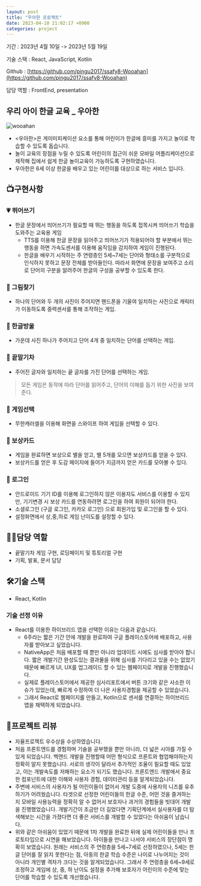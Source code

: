 ```yaml
---
layout: post
title: "우아한 프로젝트"
date: 2023-04-10 21:02:17 +0900
categories: project
---
```


기간 : 2023년 4월 10일 -> 2023년 5월 19일

기술 스택 : React, JavaScript, Kotlin

Github : [https://github.com/pingu2017/ssafy8-Wooahan](https://github.com/pingu2017/ssafy8-Wooahan)

담당 역할 : FrontEnd, presentation

## 우리 아이 한글 교육 \_ 우아한

![wooahan](https://file.notion.so/f/s/4992d820-8b93-468d-881e-897a592b57f2/Untitled.png?id=be2ef537-0017-441a-82e6-66b7f6643a25&table=block&spaceId=7d375d86-00ee-487c-9b64-cbc1846aa0cb&expirationTimestamp=1686590506462&signature=O3yevwvJJVwbcv9u7S2xXPLNIEQSWo3PaBqfCfn7nOM&downloadName=Untitled.png)

- <우아한>은 게이미피케이션 요소를 통해 어린이가 한글에 흥미를 가지고 놀이로 학습할 수 있도록 돕습니다.
- 놀이 교육의 장점을 누릴 수 있도록 어린이의 접근이 쉬운 모바일 어플리케이션으로 제작해 집에서 쉽게 한글 놀이교육이 가능하도록 구현하였습니다.
- 우아한은 6세 이상 한글을 배우고 있는 어린이를 대상으로 하는 서비스 입니다.

## 📺구현사항

### 💗 뛰어쓰기

- 한글 문장에서 띄어쓰기가 필요할 때 뛰는 행동을 하도록 접목시켜 띄어쓰기 학습을 도와주는 교육용 게임
  - TTS를 이용해 한글 문장을 읽어주고 띄어쓰기가 적용되어야 할 부분에서 뛰는 행동을 하면 가속도센서를 이용해 움직임을 감지하여 게임이 진행된다.
  - 한글을 배우기 시작하는 주 연령층인 5세~7세는 단어와 형태소를 구분적으로 인식하지 못하고 문장 전체를 받아들인다. 따라서 화면에 문장을 보여주고 소리로 단어의 구분을 알려주어 한글의 구성을 공부할 수 있도록 한다.

### 🧡 그림찾기

- 하나의 단어와 두 개의 사진이 주어지면 핸드폰을 기울여 일치하는 사진으로 캐릭터가 이동하도록 중력센서를 통해 조작하는 게임.

### 💛 한글방울

- 가운데 사진 하나가 주어지고 단어 4개 중 일치하는 단어를 선택하는 게임.

### 💚 끝말기차

- 주어진 글자와 일치하는 끝 글자를 가진 단어를 선택하는 게임.

> 모든 게임은 동작에 따라 단어를 읽어주고, 단어의 이해를 돕기 위한 사진을 보여준다.

### 💙 게임선택

- 무한캐러셀을 이용해 화면을 스와이프 하여 게임을 선택할 수 있다.

### 💜 보상카드

- 게임을 완료하면 보상으로 별을 얻고, 별 5개를 모으면 보상카드를 얻을 수 있다.
- 보상카드를 얻은 후 도감 페이지에 들어가 지금까지 얻은 카드를 모아볼 수 있다.

### 🤎 로그인

- 안드로이드 기기 ID를 이용해 로그인하지 않은 이용자도 서비스를 이용할 수 있지만, 기기변경 시 보상 카드를 연동하려면 로그인을 하여 회원이 되어야 한다.
- 소셜로그인 (구글 로그인, 카카오 로그인) 으로 회원가입 및 로그인을 할 수 있다.
- 설정화면에서 상,중,하로 게임 난이도를 설정할 수 있다.

## 👩‍💻**담당 역할**

- 끝말기차 게임 구현, 로딩페이지 및 튜토리얼 구현
- 기획, 발표, 문서 담당

## 🛠️**기술 스택**

- React, Kotlin

### **기술 선정 이유**

- React를 이용한 하이브리드 앱을 선택한 이유는 다음과 같습니다.
  - 6주라는 짧은 기간 안에 개발을 완료하여 구글 플레이스토어에 배포하고, 사용자를 받아보고 싶었습니다.
  - NativeApp은 처음 배포할 때 뿐만 아니라 업데이트 시에도 심사를 받아야 합니다. 짧은 개발기간 완성도있는 결과물을 위해 심사를 기다리고 있을 수는 없었기 때문에 빠르게 UI, UX를 업그레이드 할 수 있는 웹페이지로 개발을 진행했습니다.
  - 실제로 플레이스토어에서 제공한 심사리포트에서 버튼 크기와 같은 사소한 이슈가 있었는데, 빠르게 수정하여 더 나은 사용자경험을 제공할 수 있었습니다.
  - 그래서 React로 웹페이지를 만들고, Kotlin으로 센서를 연결하는 하이브리드 앱을 채택하게 되었습니다.

## 💌**프로젝트 리뷰**

- 자율프로젝트 우수상을 수상하였습니다.
- 처음 프론트엔드를 경험하며 기술을 공부했을 뿐만 아니라, 더 넓은 시야를 가질 수 있게 되었습니다. 백엔드 개발을 진행할때 어떤 형식으로 프론트와 협업해야하는지 정확히 알지 못했습니다. 서로의 생각이 달라서 추가적인 조율이 필요할 때도 있었고, 이는 개발속도를 저해하는 요소가 되기도 했습니다. 프론트엔드 개발에서 중요한 컴포넌트에 대한 이해와 사용자 경험, 데이터관리 등을 알게되었습니다.
- 주변에 서비스의 사용자가 될 어린이들이 없어서 개발 도중에 사용자의 니즈를 유추하기가 어려웠습니다. 타겟으로 선정한 어린이들의 한글 수준, 어떤 것을 즐겨하는지 모바일 사용능력을 정확히 알 수 없어서 보호자나 과거의 경험들을 빗대어 개발을 진행했었습니다. 개발기간이 조금만 더 길었다면 기획단계에서 실사용자를 더 탐색해보는 시간을 가졌다면 더 좋은 서비스를 개발할 수 있었다는 아쉬움이 남습니다.
- 위와 같은 아쉬움이 있었기 때문에 1차 개발을 완료한 뒤에 실제 어린이들을 만나 프로토타입으로 시연을 해보았습니다. 아이들을 만나고 나서야 서비스의 장단점이 명확히 보였습니다. 원래는 서비스의 주 연령층을 5세~7세로 선정하였으나, 5세는 한글 단어를 잘 읽지 못한다는 점, 아동의 한글 학습 수준은 나이로 나누어지는 것이 아니라 개인별 격차가 크다는 것을 알게되었습니다. 그래서 주 연령층을 6세~9세로 조정하고 게임에 상, 중, 하 난이도 설정을 추가해 보호자가 어린이의 수준에 맞는 단어를 학습할 수 있도록 개선했습니다.
